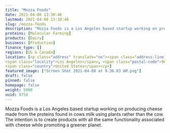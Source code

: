 ```yaml
---
title: "Mozza Foods"
date: 2021-04-08 13:30:46
lastmod: 2021-04-08 13:30:46
slug: /mozza-foods
description: "Mozza Foods is a Los Angeles based startup working on producing cheese made from the proteins found in cows milk using plants rather than the cow. The intention is to create products with all the same functionality associated with cheese while promoting a greener planet."
proteins: [Molecular Farming]
products: [Dairy]
business: [Production]
finance_type: []
regions: [US & Canada]
location: [<p class="address" translate="no"><span class="address-line1">South Pecan Street</span><br>
<span class="locality">Los Angeles</span>, <span class="postal-code">90033</span><br>
<span class="country">United States</span></p>]
featured_image: ["Screen Shot 2021-04-08 at 9.36.03 AM.png"]
draft: false
pinned: false
homepage: false
weight: 5000
uuid: 8754
---
```

<p>Mozza Foods is a Los Angeles based startup working on producing cheese made from the proteins found in cows milk using plants rather than the cow. The intention is to create products with all the same functionality associated with cheese while promoting a greener planet.</p>
